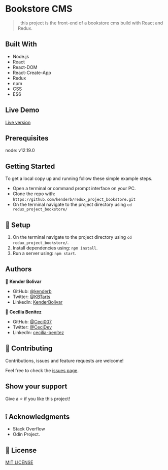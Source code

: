 


# Bookstore CMS

>   this project is the front-end of a bookstore cms build with React and Redux.


## Built With

- Node.js
- React
- React-DOM
- React-Create-App
- Redux
- npm
- CSS
- ES6

## Live Demo

[Live version](https://friendly-mahavira-2a1c50.netlify.app/)

## Prerequisites

node: v12.19.0
## Getting Started
To get a local copy up and running follow these simple example steps.

- Open a terminal or command prompt interface on your PC.
- Clone the repo with: `https://github.com/kenderb/redux_project_bookstore.git`
- On the terminal navigate to the project directory using `cd redux_project_bookstore/`

## 📝 Setup

1. On the terminal navigate to the project directory using `cd redux_project_bookstore/`.
2. Install dependencies using: `npm install`.
2. Run a server using: `npm start`.


## Authors

👤 **Kender Bolivar**

- GitHub: [@kenderb](https://github.com/ken)
- Twitter: [@KBTarts](https://twitter.com/KBTarts )
- LinkedIn: [KenderBolivar](https://www.linkedin.com/in/kender-bolivar-1736086b/ )

:woman: **Cecilia Benitez**

- GitHub: [@Ceci007](https://github.com/Ceci007 )
- Twitter: [@CeciDev](https://twitter.com/CeciDeveloper  )
- LinkedIn: [cecilia-benítez ](https://www.linkedin.com/in/cecilia-benítez  )


## 🤝 Contributing

Contributions, issues and feature requests are welcome!

Feel free to check the [issues page](https://github.com/kenderb/redux_project_bookstore/issues).

## Show your support

Give a ⭐️ if you like this project!

## :grey_exclamation: Acknowledgments

- Stack Overflow
- Odin Project.

## 📝 License

[MIT LICENSE](LICENSE)
